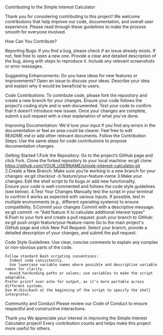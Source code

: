 Contributing to the Simple Interest Calculator

Thank you for considering contributing to this project! 
We welcome contributions that help improve our code, documentation, and overall user experience. Please read through these guidelines to make the process smooth for everyone involved.

How Can You Contribute?

Reporting Bugs:
If you find a bug, please check if an issue already exists. If not, feel free to open a new one.
Provide a clear and detailed description of the bug, along with steps to reproduce it.
Include any relevant screenshots or error messages.

Suggesting Enhancements:
Do you have ideas for new features or improvements? Open an issue to discuss your ideas.
Describe your idea and explain why it would be beneficial to users.

Code Contributions:
To contribute code, please fork the repository and create a new branch for your changes.
Ensure your code follows the project’s coding style and is well-documented.
Test your code to confirm that it doesn’t introduce new issues.
Once your changes are complete, submit a pull request with a clear explanation of what you’ve done.

Improving Documentation:
We'd love your input if you find any errors in the documentation or feel an area could be clearer.
Feel free to edit README.md or add other relevant documents. Follow the Contribution Steps: Use the same steps for code contributions to propose documentation changes.


Getting Started
1.Fork the Repository:
  Go to the project’s GitHub page and click Fork.
  Clone the forked repository to your local machine:
  ex:git clone https://github.com/YOUR_USERNAME/simple-interest-calculator.git
2.Create a New Branch:
  Make sure you’re working in a new branch for your changes:
  ex:git checkout -b feature/your-feature-name
3.Make your changes:
  Edit the shell script to fix bugs or add new functionality.  
  Ensure your code is well-commented and follows the code style guidelines (see below).
4.Test Your Changes
  Manually test the script in your terminal to confirm it works as expected with various inputs.
  If possible, test in multiple environments (e.g., different operating systems) to ensure compatibility.
5.Commit your changes
  Commit with a descriptive message:
  ex:git commit -m "Add feature X to calculate additional interest types"
6.Push to your fork and create a pull request:
  push your branch to GitHub:
  ex:git push origin feature/your-feature-name
  Go to the main project's GitHub page and click New Pull Request.
  Select your branch, provide a detailed description of your changes, and submit the pull request.

  Code Style Guidelines:
    Use clear, concise comments to explain any complex or non-obvious parts of the code.

    Follow standard Bash scripting conventions:
      Indent code consistently.
      Use lowercase variable names where possible and descriptive variable names for clarity.
      Avoid hardcoding paths or values; use variables to make the script adaptable.
    Prefer printf over echo for output, as it’s more portable across different systems.
    Use #!/bin/bash at the beginning of the script to specify the shell interpreter.

  Community and Conduct
  Please review our Code of Conduct to ensure respectful and constructive interactions.

  Thank you 
  We appreciate your interest in improving the Simple Interest Calculator project! Every contribution counts and helps make this project more useful for others.


  



